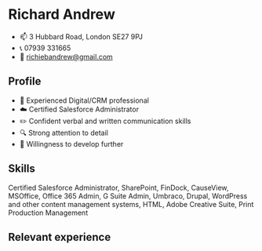 # Richard Andrew

- 📫 3 Hubbard Road, London SE27 9PJ
- 📞 07939 331665
- 📨 [richiebandrew@gmail.com](mailto:richiebandrew@gmail.com)

## Profile

- 👋 Experienced Digital/CRM professional
- ☁️ Certified Salesforce Administrator
- ✏️ Confident verbal and written communication skills
- 🔍 Strong attention to detail
- 🌱 Willingness to develop further

## Skills

Certified Salesforce Administrator, SharePoint, FinDock, CauseView, MSOffice, Office 365 Admin, G Suite Admin, Umbraco, Drupal, WordPress and other content management systems, HTML, Adobe Creative Suite, Print Production Management

## Relevant experience

